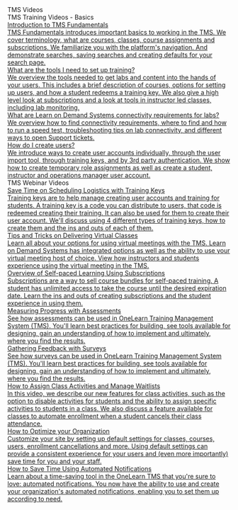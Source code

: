 <!-- 
    Adding new documents!
    1. Duplicate the following:
        <a class="subtopic_link" href="insert_document_link_here*">
            <div class="subtopic_title">insert_document_title here</div>
            <div class="subtopic_description">insert_document_description_here</div>
        </a>
    2. Replace:
        href link with your document's link
        subtopic_title text with your document's title
        subtopic_description text with your document's description
    3. Place in respective subtopic group
    4. Ensure to add the new document in TMS Videos index
-->

<div class="categoriesHeader" tabindex="0" title="Instructor Docs Container">TMS Videos</div>
<div class="accordionModule">
  <div class="subtopic selected">
    <div class="subtopic_header" tabindex="0" title="Instructor Docs" role="button" aria-selected="true" selected>TMS Training Videos - Basics</div>
    <div class="subtopic_links">
        <a class="subtopic_link" href="https://youtu.be/J6q49kpcrP0" target="_blank">
        <div class="subtopic_title">Introduction to TMS Fundamentals</div>
          <div class="subtopic_description">TMS Fundamentals introduces important basics to working in the TMS. We cover terminology, what are courses, classes, course assignments and subscriptions. We familiarize you with the platform's navigation. And demonstrate searches, saving searches and creating defaults for your search page.</div>
      </a>
      <a class="subtopic_link" href="https://youtu.be/ZKaDXJbTG7c" target="_blank">
        <div class="subtopic_title">What are the tools I need to set up training?</div>
          <div class="subtopic_description">We overview the tools needed to get labs and content into the hands of your users. This includes a brief description of courses, options for setting up users, and how a student redeems a training key. We also give a high level look at subscriptions and a look at tools in instructor led classes, including lab monitoring.</div>
      </a>
          <a class="subtopic_link" href="https://youtu.be/XRk4TkXjnY0" target="_blank">
        <div class="subtopic_title">What are Learn on Demand Systems connectivity requirements for labs?</div>
          <div class="subtopic_description">We overview how to find connectivity requirements, where to find and how to run a speed test, troubleshooting tips on lab connectivity, and different ways to open Support tickets.</div>
      </a>
          <a class="subtopic_link" href="https://youtu.be/7yFNAvKm9E4" target="_blank">
        <div class="subtopic_title">How do I create users?</div>
          <div class="subtopic_description">We introduce ways to create user accounts individually, through the user import tool, through training keys, and by 3rd party authentication. We show how to create temporary role assignments as well as create a student, instructor and operations manager user account.</div>
      </a>
        </div>
        </div>
      <div class="subtopic">
    <div class="subtopic_header" tabindex="0" title="TMS Webinar Videos" role="button" aria-selected="false">TMS Webinar Videos</div>
    <div class="subtopic_links">
        <a class="subtopic_link" href="https://youtu.be/_7AlUcKP4oM" target="_blank">
        <div class="subtopic_title">Save Time on Scheduling Logistics with Training Keys</div>
          <div class="subtopic_description">Training keys are to help manage creating user accounts and training for students. A training key is a code you can distribute to users, that code is redeemed creating their training. It can also be used for them to create their user account. We'll discuss using 4 different types of training keys, how to create them and the ins and outs of each of them.</div>
      </a>
        <a class="subtopic_link" href="https://youtu.be/faZC2WEz47Q" target="_blank">
        <div class="subtopic_title">Tips and Tricks on Delivering Virtual Classes</div>
          <div class="subtopic_description">Learn all about your options for using virtual meetings with the TMS. Learn on Demand Systems has integrated options as well as the ability to use your virtual meeting host of choice. View how instructors and students experience using the virtual meeting in the TMS.</div>
      </a>
     <a class="subtopic_link" href="https://youtu.be/YCixm7y9nLQ" target="_blank">
        <div class="subtopic_title">Overview of Self-paced Learning Using Subscriptions</div>
          <div class="subtopic_description">Subscriptions are a way to sell course bundles for self-paced training. A student has unlimited access to take the course until the desired expiration date. Learn the ins and outs of creating subscriptions and the student experience in using them.</div>
      </a>
        <a class="subtopic_link" href="https://youtu.be/aBfMbWChn0s?list=TLPQMTAwOTIwMjB2wk2MuGFV0g" target="_blank">
        <div class="subtopic_title">Measuring Progress with Assessments</div>
          <div class="subtopic_description">See how assessments can be used in OneLearn Training  Management System (TMS). You'll learn best practices for building, see tools available for designing, gain an understanding of how to implement and ultimately, where you find the results.</div>
      </a>
        <a class="subtopic_link" href="https://youtu.be/JIauDXYAgfc" target="_blank">
        <div class="subtopic_title">Gathering Feedback with Surveys</div>
          <div class="subtopic_description">See how surveys can be used in OneLearn Training Management System (TMS). You'll learn best practices for building, see tools available for designing, gain an understanding of how to implement and ultimately, where you find the results.
       </a>
        <a class="subtopic_link" href="https://youtu.be/q9NrsL3f-Z8" target="_blank">
        <div class="subtopic_title">How to Assign Class Activities and Manage Waitlists</div>
          <div class="subtopic_description">In this video, we describe our new features for class activities, such as the option to disable activities for students and the ability to assign specific activities to students in a class. We also discuss a feature available for classes to automate enrollment when a student cancels their class attendance.
       </a>
        <a class="subtopic_link" href="https://youtu.be/OCqQFxNy5qo" target="_blank">
        <div class="subtopic_title">How to Optimize your Organization</div>
          <div class="subtopic_description">Customize your site by setting up default settings for classes, courses, users,  enrollment cancellations and more. Using default settings can provide a consistent experience for your users and (even more importantly) save time for you and your staff.
       </a>
        <a class="subtopic_link" href="https://youtu.be/Aa3cS-z80aY" target="_blank">
        <div class="subtopic_title">How to Save Time Using Automated Notifications</div>
          <div class="subtopic_description">Learn about a time-saving tool in the OneLearn TMS that you're sure to love: automated  notifications. You now have the ability to use and create your organization's automated notifications, enabling you to set them up according to need. 
       </a>
</div>
      </a>
     </a>
    </div>
  </div>
</div>
